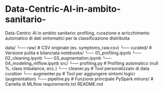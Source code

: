 # Data-Centric-AI-in-ambito-sanitario-
Data-Centric AI in ambito sanitario: profiling, curazione e arricchimento automatico di dati sintomatici per la classificazione distribuita


 data/
    └── raw/         # CSV originale (es. symptoms_raw.csv)
    └── curated/     # Versione pulita e bilanciata
 notebooks/
    └── 01_profiling.ipynb
    └── 02_cleaning.ipynb
    └── 03_augmentation.ipynb
    └── 04_modeling_mlflow.ipynb
 src/
    └── profiling.py           # Profiling automatico (null %, class imbalance, ecc.)
    └── cleaner.py             # Tool personalizzato di data curation
    └── augmenter.py           # Tool per aggiungere sintomi logici (augmentation)
    └── pipeline.py            # Funzione principale PySpark
 mlruns/                     # Cartella di MLflow
 requirements.txt
README.md
